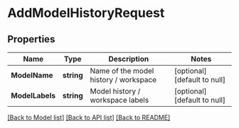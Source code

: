 # AddModelHistoryRequest

## Properties
Name | Type | Description | Notes
------------ | ------------- | ------------- | -------------
**ModelName** | **string** | Name of the model history / workspace | [optional] [default to null]
**ModelLabels** | **string** | Model history / workspace labels | [optional] [default to null]

[[Back to Model list]](../README.md#documentation-for-models) [[Back to API list]](../README.md#documentation-for-api-endpoints) [[Back to README]](../README.md)


